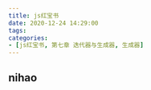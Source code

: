 ```yaml
---
title: js红宝书
date: 2020-12-24 14:29:00
tags:
categories:
- [js红宝书, 第七章 迭代器与生成器, 生成器]
---
```

## nihao
